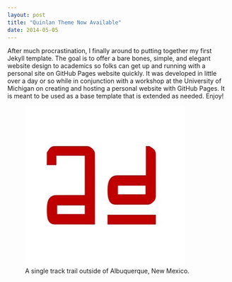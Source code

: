```yaml
---
layout: post
title: "Quinlan Theme Now Available"
date: 2014-05-05
---
```


After much procrastination, I finally around to putting together my first Jekyll template. The goal is to offer a bare bones, simple, and elegant website design to academics so folks can get up and running with a personal site on GitHub Pages website quickly. It was developed in little over a day or so while in conjunction with a workshop at the University of Michigan on creating and hosting a personal website with GitHub Pages. It is meant to be used as a base template that is extended as needed. Enjoy!

<figure>
    <img src="/assets/images/albuquerque.jpg"
         alt="Albuquerque, New Mexico">
    <figcaption>A single track trail outside of Albuquerque, New Mexico.</figcaption>
</figure>
